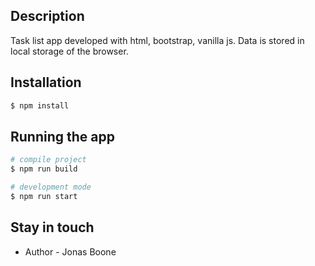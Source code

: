 ## Description

Task list app developed with html, bootstrap, vanilla js. 
Data is stored in local storage of the browser.

## Installation

```bash
$ npm install
```

## Running the app

```bash
# compile project
$ npm run build

# development mode
$ npm run start
```

## Stay in touch

- Author - Jonas Boone

